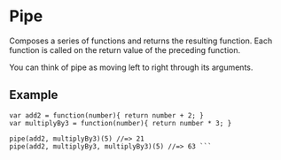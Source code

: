 # Pipe

Composes a series of functions and returns the resulting function. Each function is called on the return value of the preceding function.

You can think of pipe as moving left to right through its arguments.

## Example
```
var add2 = function(number){ return number + 2; }
var multiplyBy3 = function(number){ return number * 3; }

pipe(add2, multiplyBy3)(5) //=> 21
pipe(add2, multiplyBy3, multiplyBy3)(5) //=> 63 ```
